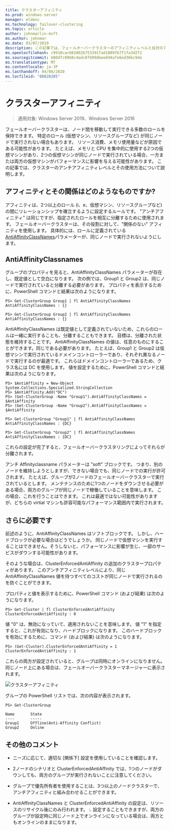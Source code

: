 ```yaml
---
title: クラスターアフィニティ
ms.prod: windows-server
manager: eldenc
ms.technology: failover-clustering
ms.topic: article
author: johnmarlin-msft
ms.author: johnmar
ms.date: 03/07/2019
description: この記事では、フェールオーバークラスターのアフィニティレベルと反対のアフィニティレベルについて説明します。
ms.openlocfilehash: c9910cac602802b753391fad1009fb7f1fa3d2f2
ms.sourcegitcommit: b00d7c8968c4adc8f699dbee694afe6ed36bc9de
ms.translationtype: MT
ms.contentlocale: ja-JP
ms.lasthandoff: 04/08/2020
ms.locfileid: "80828285"
---
```

# <a name="cluster-affinity"></a>クラスターアフィニティ

> 適用対象: Windows Server 2019、Windows Server 2016

フェールオーバークラスターは、ノード間を移動して実行できる多数のロールを保持できます。  特定のロール (仮想マシン、リソースグループなど) が同じノードで実行されない場合もあります。  リソース消費、メモリ使用量などが原因である可能性があります。 たとえば、メモリと CPU を集中的に使用する2つの仮想マシンがあり、2つの仮想マシンが同じノードで実行されている場合、一方または両方の仮想マシンがパフォーマンスに影響を与える可能性があります。  この記事では、クラスターのアンチアフィニティレベルとその使用方法について説明します。

## <a name="what-is-affinity-and-antiaffinity"></a>アフィニティとその関係はどのようなものですか?

アフィニティは、2つ以上のロール (i、e、仮想マシン、リソースグループなど) の間にリレーションシップを確立するように設定するルールです。  "アンチアフィニティ" は同じですが、指定されたロールを相互に分離するために使用されます。  フェールオーバークラスターは、その役割に対して、"関係のない" アフィニティを使用します。  具体的には、ロールに定義されている[AntiAffinityClassNames](https://docs.microsoft.com/previous-versions/windows/desktop/mscs/groups-antiaffinityclassnames)パラメーターが、同じノードで実行されないようにします。  

## <a name="antiaffinityclassnames"></a>AntiAffinityClassnames

グループのプロパティを見ると、AntiAffinityClassNames パラメーターが存在し、既定値として空白になります。  次の例では、Group1 と Group2 は、同じノードで実行されていると分離する必要があります。  プロパティを表示するために、PowerShell コマンドと結果は次のようになります。

    PS> Get-ClusterGroup Group1 | fl AntiAffinityClassNames
    AntiAffinityClassNames : {}

    PS> Get-ClusterGroup Group2 | fl AntiAffinityClassNames
    AntiAffinityClassNames : {}

AntiAffinityClassNames は既定値として定義されていないため、これらのロールは一緒に実行することも、分離することもできます。  目標は、分離された状態を維持することです。  AntiAffinityClassNames の値は、任意のものにすることができます。同じである必要があります。  たとえば、Group1 と Group2 は仮想マシンで実行されているドメインコントローラーであり、それぞれ異なるノードで実行するのが最適です。  これらはドメインコントローラーであるため、クラス名には DC を使用します。  値を設定するために、PowerShell コマンドと結果は次のようになります。

    PS> $AntiAffinity = New-Object System.Collections.Specialized.StringCollection
    PS> $AntiAffinity.Add("DC")
    PS> (Get-ClusterGroup -Name "Group1").AntiAffinityClassNames = $AntiAffinity
    PS> (Get-ClusterGroup -Name "Group2").AntiAffinityClassNames = $AntiAffinity

    PS> Get-ClusterGroup "Group1" | fl AntiAffinityClassNames
    AntiAffinityClassNames : {DC}

    PS> Get-ClusterGroup "Group2" | fl AntiAffinityClassNames
    AntiAffinityClassNames : {DC}

これらの設定が完了すると、フェールオーバークラスタリングによってそれらが分離されます。  

アンチ Affinityclassname パラメーターは "soft" ブロックです。  つまり、別のノードを維持しようとしますが、できない場合でも、同じノードでの実行が許可されます。  たとえば、グループが2ノードのフェールオーバークラスターで実行されているとします。  メンテナンスのために1つのノードをダウンさせる必要がある場合、両方のグループが同じノードで稼働していることを意味します。  この場合、これを行うことはできます。  これは最適ではない可能性がありますが、どちらの virtial マシンも許容可能なパフォーマンス範囲内で実行されます。

## <a name="i-need-more"></a>さらに必要です

前述のように、AntiAffinityClassNames はソフトブロックです。  しかし、ハードブロックが必要な場合はどうでしょうか。  同じノードで仮想マシンを実行することはできません。そうしないと、パフォーマンスに影響が生じ、一部のサービスがダウンする可能性があります。

そのような場合は、ClusterEnforcedAntiAffinity の追加のクラスタープロパティがあります。  このアンチアフィニティレベルにより、同じ AntiAffinityClassNames 値を持つすべてのコストが同じノードで実行されるのを防ぐことができます。

プロパティと値を表示するために、PowerShell コマンド (および結果) は次のようになります。

    PS> Get-Cluster | fl ClusterEnforcedAntiAffinity
    ClusterEnforcedAntiAffinity : 0

値 "0" は、無効になっていて、適用されないことを意味します。  値 "1" を指定すると、これが有効になり、ハードブロックになります。  このハードブロックを有効にするために、コマンド (および結果) は次のようになります。

    PS> (Get-Cluster).ClusterEnforcedAntiAffinity = 1
    ClusterEnforcedAntiAffinity : 1

これらの両方が設定されていると、グループは同時にオンラインになりません。  同じノード上にある場合は、フェールオーバークラスターマネージャーに表示されます。

![クラスターアフィニティ](media/Cluster-Affinity/Cluster-Affinity-1.png)

グループの PowerShell リストでは、次の内容が表示されます。

    PS> Get-ClusterGroup

    Name       State
    ----       -----
    Group1     Offline(Anti-Affinity Conflict)
    Group2     Online

## <a name="additional-comments"></a>その他のコメント

- ニーズに応じて、適切な [関係下] 設定を使用していることを確認します。
- 2ノードのシナリオと ClusterEnforcedAntiAffinity では、1つのノードがダウンしても、両方のグループが実行されないことに注意してください。  

- グループで優先所有者を使用することは、3つ以上のノードクラスターで、アンチアフィニティと組み合わせることができます。
- AntiAffinityClassNames と ClusterEnforcedAntiAffinity の設定は、リソースのリサイクル後にのみ行われます。 :. 設定することもできますが、両方のグループが設定時に同じノード上でオンラインになっている場合は、両方ともオンラインのままになります。



